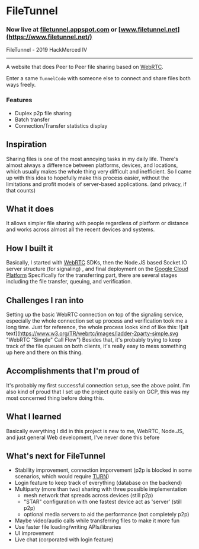 # FileTunnel

### Now live at [filetunnel.appspot.com](https://filetunnel.appspot.com/) or [www.filetunnel.net](https://www.filetunnel.net/)

FileTunnel - 2019 HackMerced IV

---

A website that does Peer to Peer file sharing based on [WebRTC](https://webrtc.org/).

Enter a same `TunnelCode` with someone else to connect and share files both ways freely.

### Features

* Duplex p2p file sharing
* Batch transfer
* Connection/Transfer statistics display

## Inspiration
Sharing files is one of the most annoying tasks in my daily life. There's almost always a difference between platforms, devices, and locations, which usually makes the whole thing very difficult and inefficient. So I came up with this idea to hopefully make this process easier, without the limitations and profit models of server-based applications. (and privacy, if that counts)

## What it does
It allows simpler file sharing with people regardless of platform or distance and works across almost all the recent devices and systems.

## How I built it
Basically, I started with [WebRTC](https://webrtc.org/) SDKs, then the Node.JS based Socket.IO server structure (for signaling) , and final deployment on the [Google Cloud Platform](https://cloud.google.com/)
Specifically for the transferring part, there are several stages including the file transfer, queuing, and verification.

## Challenges I ran into
Setting up the basic WebRTC connection on top of the signaling service, especially the whole connection set up process and verification took me a long time. 
Just for reference, the whole process looks kind of like this:
![alt text](https://www.w3.org/TR/webrtc/images/ladder-2party-simple.svg "WebRTC "Simple" Call Flow")
Besides that, it's probably trying to keep track of the file queues on both clients, it's really easy to mess something up here and there on this thing.

## Accomplishments that I'm proud of
It's probably my first successful connection setup, see the above point.
I'm also kind of proud that I set up the project quite easily on GCP, this was my most concerned thing before doing this.

## What I learned
Basically everything I did in this project is new to me, WebRTC, Node.JS, and just general Web development, I've never done this before

## What's next for FileTunnel
* Stability improvement, connection imporvement (p2p is blocked in some scenarios, which would require [TURN](https://en.wikipedia.org/wiki/Traversal_Using_Relays_around_NAT))
* Login feature to keep track of everything (database on the backend)
* Multiparty (more than two) sharing with three possible implementation
  + mesh network that spreads across devices (still p2p)
  + "STAR" configuration with one fastest device act as 'server' (still p2p)
  + optional media servers to aid the performance (not completely p2p)
* Maybe video/audio calls while transferring files to make it more fun
* Use faster file loading/writing APIs/libraries
* UI improvement
* Live chat (corporated with login feature)
